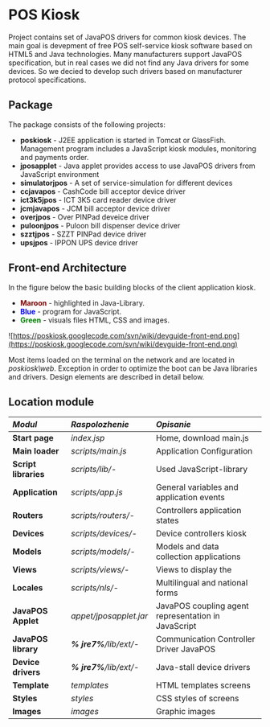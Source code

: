 # POS Kiosk #

Project contains set of JavaPOS drivers for common kiosk devices.
The main goal is devepment of free POS self-service kiosk software based on HTML5 and Java technologies. Many manufacturers support JavaPOS specification, but in real cases we did not find any Java drivers for some devices. So we decied to develop such drivers based on manufacturer protocol specifications.

## Package ##

The package consists of the following projects:

  * **poskiosk** - J2EE application is started in Tomcat or GlassFish. Management program includes a JavaScript kiosk modules, monitoring and payments order.
  * **jposapplet** - Java applet provides access to use JavaPOS drivers from JavaScript environment
  * **simulatorjpos** - A set of service-simulation for different devices
  * **ccjavapos** - CashCode bill acceptor device driver
  * **ict3k5jpos** - ICT 3K5 card reader device driver
  * **jcmjavapos** - JCM bill acceptor device driver
  * **overjpos** - Over PINPad deveice driver
  * **puloonjpos** - Puloon bill dispenser device driver
  * **szztjpos** - SZZT PINPad device driver
  * **upsjpos** - IPPON UPS device driver

## Front-end Architecture ##

In the figure below the basic building blocks of the client application kiosk.

  * <font color='maroon'><b>Maroon</b></font> - highlighted in Java-Library.
  * <font color='blue'><b>Blue</b></font> - program for JavaScript.
  * <font color='green'><b>Green</b></font> - visuals files HTML, CSS and images.

![https://poskiosk.googlecode.com/svn/wiki/devguide-front-end.png](https://poskiosk.googlecode.com/svn/wiki/devguide-front-end.png)

Most items loaded on the terminal on the network and are located in _poskiosk\web_. Exception in order to optimize the boot can be Java libraries and drivers. Design elements are described in detail below.

## Location module ##

|_Modul_|_Raspolozhenie_|_Opisanie_|
|:------|:--------------|:---------|
|**Start page**|_index.jsp_    |Home, download main.js|
|**Main loader**|_scripts/main.js_|Application Configuration|
|**Script libraries**|_scripts/lib/-_|Used JavaScript-library|
|**Application**|_scripts/app.js_|General variables and application events|
|**Routers**|_scripts/routers/-_|Controllers application states|
|**Devices**|_scripts/devices/-_|Device controllers kiosk|
|**Models**|_scripts/models/-_|Models and data collection applications|
|**Views**|_scripts/views/-_|Views to display the|
|**Locales**|_scripts/nls/-_|Multilingual and national forms|
|**JavaPOS Applet**|_appet/jposapplet.jar_|JavaPOS coupling agent representation in JavaScript|
|**JavaPOS library**|_**% jre7%**/lib/ext/-_|Communication Controller Driver JavaPOS|
|**Device drivers**|_**% jre7%**/lib/ext/-_|Java-stall device drivers|
|**Template**|_templates_    |HTML templates screens|
|**Styles**|_styles_       |CSS styles of screens|
|**Images**|_images_       |Graphic images|